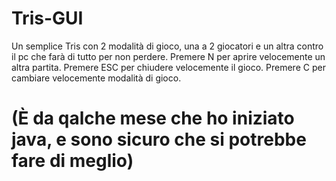 # Tris-GUI
Un semplice Tris con 2 modalità di gioco, una a 2 giocatori e un altra contro il pc che farà di tutto per non perdere.
Premere N per aprire velocemente un altra partita.
Premere ESC per chiudere velocemente il gioco.
Premere C per cambiare velocemente modalità di gioco.

# (È da qalche mese che ho iniziato java, e sono sicuro che si potrebbe fare di meglio) 
